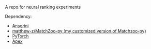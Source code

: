 A repo for neural ranking experiments


Dependency:
* [Anserini](https://github.com/castorini/anserini)
* [matthew-z/MatchZoo-py (my customized version of Matchzoo-py)](https://github.com/matthew-z/MatchZoo-py)
* [PyTorch](https://pytorch.org/)
* [Apex](https://github.com/NVIDIA/apex)
